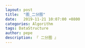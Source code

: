 ```yaml
---
layout: post
title:  "图_二分图"
date:   2019-11-21 10:07:00 +0800
categories: Algorithm
tags: DataStructure
author: pepe
description: 『 二分图 』
---
```






































